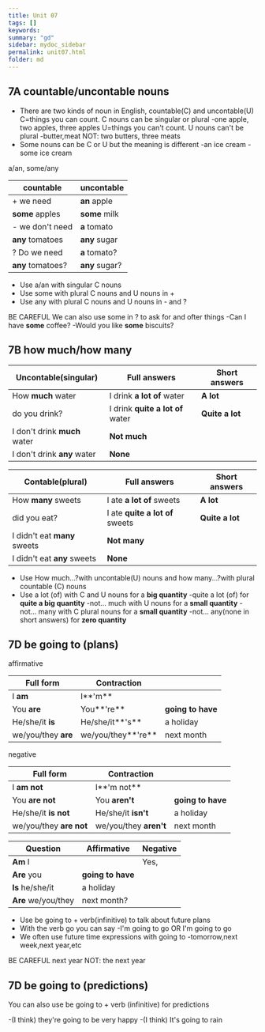 ```yaml
---
title: Unit 07
tags: []
keywords:
summary: "gd"
sidebar: mydoc_sidebar
permalink: unit07.html
folder: md
---
```


## 7A countable/uncontable nouns

* There are two kinds of noun in English, countable(C) and uncontable(U)
C=things you can count. C nouns can be singular or plural
-one apple, two apples, three apples
U=things you can't count. U nouns can't be plural
-butter,meat NOT: two butters, three meats
* Some nouns can be C or U but the meaning is different
-an ice cream
-some ice cream

a/an, some/any

|countable|uncontable
-|-
+ we need	|**an** apple		|**some** butter
|**some** apples			|**some** milk
- we don't need	|**a** tomato	|**any** rice
|**any** tomatoes				|**any** sugar
? Do we need	|**a** tomato?		|**any** rice?
| **any** tomatoes?				|**any** sugar?

* Use a/an with singular C nouns
* Use some with plural C nouns and U nouns in +
* Use any with plural C nouns and U nouns in - and ?

BE CAREFUL
We can also use some in ? to ask for and ofter things
-Can I have **some** coffee?
-Would you like **some** biscuits?

## 7B how much/how many

Uncontable(singular)|Full answers |Short answers
-|-|-
How **much** water|I drink **a lot of** water|**A lot**
do you drink?|I drink **quite a lot of** water|**Quite a lot**
|I don't drink **much** water|**Not much**
|I don't drink **any** water|**None**

Contable(plural)|Full answers |Short answers
-|-|-
How **many** sweets|I ate **a lot of** sweets|**A lot**
did you eat?|I ate **quite a lot of** sweets|**Quite a lot**
|I didn't eat **many** sweets|**Not many**
|I didn't eat **any** sweets|**None**

* Use How much...?with uncontable(U) nouns and how many...?with plural countable (C) nouns
* Use a lot (of) with C and U nouns for a **big quantity**
-quite a lot (of) for **quite a big quantity**
-not... much with U nouns for a **small quantity**
-not... many with C plural nouns for a **small quantity**
-not... any(none in short answers) for **zero quantity**

## 7D be going to (plans)

affirmative

Full form| Contraction||
-|-|-
I **am**	|I**'m**	|
You **are**	|You**'re**	|**going to have**
He/she/it **is**	|He/she/it**'s**	|a holiday
we/you/they **are**	|we/you/they**'re**	|next month

negative

Full form| Contraction||
-|-|-
I **am not**	|I**'m not**	|
You **are not**	|You **aren't**	|**going to have**
He/she/it **is not**	|He/she/it **isn't**	|a holiday
we/you/they **are not**	|we/you/they **aren't**	|next month

Question |Affirmative |Negative 
-|-|-
**Am** I 	||Yes,|I **am**			|No,|I **'m not**
**Are** you	|**going to have**||you **are**||you **aren't**
**Is** he/she/it	|a holiday||he/she/it **is** ||he/she/it **isn't** 
**Are** we/you/they	|next month?||we/you/they **are** ||we/you/they **aren't**

* Use be going to + verb(infinitive) to talk about future plans
* With the verb go you can say
-I'm going to go OR I'm going to go
* We often use future time expressions with going to
-tomorrow,next week,next year,etc

BE CAREFUL
next year NOT: the next year

## 7D be going to (predictions)

You can also use be going to + verb (infinitive) for predictions

-(I think) they're going to be very happy
-(I think) It's going to rain
